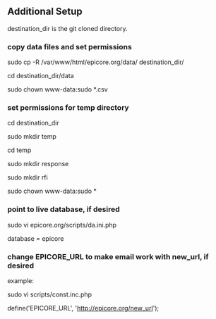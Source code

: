 
## Additional Setup

destination_dir is the git cloned directory.

### copy data files and set permissions

sudo cp -R /var/www/html/epicore.org/data/ destination_dir/

cd destination_dir/data

sudo chown www-data:sudo *.csv

### set permissions for temp directory

cd destination_dir

sudo mkdir temp

cd temp

sudo mkdir response

sudo mkdir rfi

sudo chown www-data:sudo *

### point to live database, if desired

sudo vi epicore.org/scripts/da.ini.php

database = epicore

###  change EPICORE_URL to make email work with new_url, if desired

example:

sudo vi scripts/const.inc.php

define('EPICORE_URL', 'http://epicore.org/new_url');
